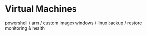 # Virtual Machines

powershell / arm / custom images
windows / linux
backup / restore
monitoring & health

